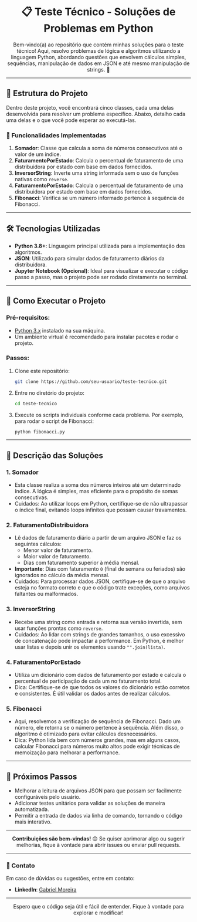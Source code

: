 
<h1 align="center">📋 Teste Técnico - Soluções de Problemas em Python</h1>

<p align="center">
  Bem-vindo(a) ao repositório que contém minhas soluções para o teste técnico! Aqui, resolvo problemas de lógica e algoritmos utilizando a linguagem Python, abordando questões que envolvem cálculos simples, sequências, manipulação de dados em JSON e até mesmo manipulação de strings. 🚀
</p>

---

## 📂 Estrutura do Projeto

Dentro deste projeto, você encontrará cinco classes, cada uma delas desenvolvida para resolver um problema específico. Abaixo, detalho cada uma delas e o que você pode esperar ao executá-las.

### 🚀 Funcionalidades Implementadas

1. **Somador**: Classe que calcula a soma de números consecutivos até o valor de um índice.
2. **FaturamentoPorEstado**: Calcula o percentual de faturamento de uma distribuidora por estado com base em dados fornecidos.
3. **InversorString**: Inverte uma string informada sem o uso de funções nativas como `reverse`.
4. **FaturamentoPorEstado**: Calcula o percentual de faturamento de uma distribuidora por estado com base em dados fornecidos.
5. **Fibonacci**: Verifica se um número informado pertence à sequência de Fibonacci.


---

## 🛠️ Tecnologias Utilizadas

- **Python 3.8+**: Linguagem principal utilizada para a implementação dos algoritmos.
- **JSON**: Utilizado para simular dados de faturamento diários da distribuidora.
- **Jupyter Notebook (Opcional)**: Ideal para visualizar e executar o código passo a passo, mas o projeto pode ser rodado diretamente no terminal.

---

## 🎯 Como Executar o Projeto

### Pré-requisitos:

- [Python 3.x](https://www.python.org/downloads/) instalado na sua máquina.
- Um ambiente virtual é recomendado para instalar pacotes e rodar o projeto.

### Passos:

1. Clone este repositório:
   ```bash
   git clone https://github.com/seu-usuario/teste-tecnico.git

2. Entre no diretório do projeto:
   ```bash
   cd teste-tecnico

3. Execute os scripts individuais conforme cada problema. Por exemplo, para rodar o script de Fibonacci:
   ```bash
   python fibonacci.py

---

## 📄 Descrição das Soluções

### 1. **Somador**
   - Esta classe realiza a soma dos números inteiros até um determinado índice. A lógica é simples, mas eficiente para o propósito de somas consecutivas. 
   - Cuidados: Ao utilizar loops em Python, certifique-se de não ultrapassar o índice final, evitando loops infinitos que possam causar travamentos.

### 2. **FaturamentoDistribuidora**
   - Lê dados de faturamento diário a partir de um arquivo JSON e faz os seguintes cálculos:
     - Menor valor de faturamento.
     - Maior valor de faturamento.
     - Dias com faturamento superior à média mensal.
   - **Importante**: Dias com faturamento `0` (final de semana ou feriados) são ignorados no cálculo da média mensal.
   - Cuidados: Para processar dados JSON, certifique-se de que o arquivo esteja no formato correto e que o código trate exceções, como arquivos faltantes ou malformados.

### 3. **InversorString**
   - Recebe uma string como entrada e retorna sua versão invertida, sem usar funções prontas como `reverse`.
   - Cuidados: Ao lidar com strings de grandes tamanhos, o uso excessivo de concatenação pode impactar a performance. Em Python, é melhor usar listas e depois unir os elementos usando `"".join(lista)`.

### 4. **FaturamentoPorEstado**
   - Utiliza um dicionário com dados de faturamento por estado e calcula o percentual de participação de cada um no faturamento total.
   - Dica: Certifique-se de que todos os valores do dicionário estão corretos e consistentes. É útil validar os dados antes de realizar cálculos.

### 5. **Fibonacci**
   - Aqui, resolvemos a verificação de sequência de Fibonacci. Dado um número, ele retorna se o número pertence à sequência. Além disso, o algoritmo é otimizado para evitar cálculos desnecessários.
   - Dica: Python lida bem com números grandes, mas em alguns casos, calcular Fibonacci para números muito altos pode exigir técnicas de memoização para melhorar a performance.


---

## 🚀 Próximos Passos

- Melhorar a leitura de arquivos JSON para que possam ser facilmente configuráveis pelo usuário.
- Adicionar testes unitários para validar as soluções de maneira automatizada.
- Permitir a entrada de dados via linha de comando, tornando o código mais interativo.

---

<p align="center">
  <strong>Contribuições são bem-vindas!</strong> 😊 Se quiser aprimorar algo ou sugerir melhorias, fique à vontade para abrir issues ou enviar pull requests.
</p>

---

### 📧 Contato

Em caso de dúvidas ou sugestões, entre em contato:

- **LinkedIn**: [Gabriel Moreira](https://www.linkedin.com/in/gabriel-moreira-85b162251/)

---

<p align="center">
  Espero que o código seja útil e fácil de entender. Fique à vontade para explorar e modificar!
</p>
